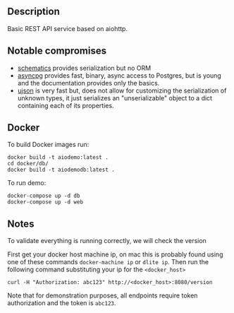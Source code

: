 Description
--------
Basic REST API service based on aiohttp.


Notable compromises
--------
- [schematics](https://github.com/schematics/schematics) provides serialization but no ORM
- [asyncpg](https://github.com/MagicStack/asyncpg) provides fast, binary, async access to Postgres, but is young and the documentation provides only the basics.
- [ujson](https://github.com/esnme/ultrajson) is very fast but, does not allow for customizing the serialization of unknown types, it just serializes an "unserializable" object to a dict containing each of its properties.


Docker
--------

To build Docker images run:

```
docker build -t aiodemo:latest .
cd docker/db/
docker build -t aiodemodb:latest .
```

To run demo:

```
docker-compose up -d db
docker-compose up -d web
```


Notes
--------

To validate everything is running correctly, we will check the version

First get your docker host machine ip, on mac this is probably found using one of these commands `docker-machine ip` or `dlite ip`.  Then run the following command substituting your ip for the `<docker_host>`

```
curl -H "Authorization: abc123" http://<docker_host>:8080/version
```

Note that for demonstration purposes, all endpoints require token authorization and the token is `abc123`.
